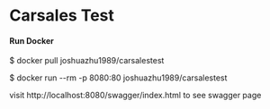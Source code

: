 # Carsales Test
#### Run Docker
$ docker pull joshuazhu1989/carsalestest

$ docker run --rm -p 8080:80 joshuazhu1989/carsalestest

visit http://localhost:8080/swagger/index.html to see swagger page
